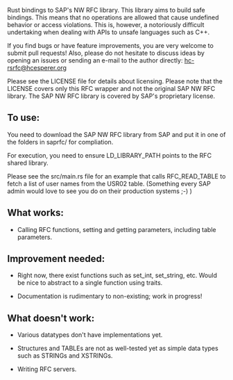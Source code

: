 Rust bindings to SAP's NW RFC library. This library aims to build safe
bindings. This means that no operations are allowed that cause
undefined behavior or access violations. This is, however, a
notoriously difficult undertaking when dealing with APIs to unsafe
languages such as C++.

If you find bugs or have feature improvements, you are very welcome to
submit pull requests! Also, please do not hesitate to discuss ideas by
opening an issues or sending an e-mail to the author directly:
<hc-rsrfc@hcesperer.org>

Please see the LICENSE file for details about licensing. Please note
that the LICENSE covers only this RFC wrapper and not the original SAP
NW RFC library. The SAP NW RFC library is covered by SAP's proprietary
license.

## To use:

You need to download the SAP NW RFC library from SAP and put it in one of the
folders in saprfc/ for compliation.

For execution, you need to ensure LD_LIBRARY_PATH points to the RFC shared
library.

Please see the src/main.rs file for an example that calls
RFC_READ_TABLE to fetch a list of user names from the USR02 table.
(Something every SAP admin would love to see you do on their
production systems ;-) )

## What works:

* Calling RFC functions, setting and getting parameters, including
  table parameters.

## Improvement needed:

* Right now, there exist functions such as set_int, set_string, etc.
  Would be nice to abstract to a single function using traits.

* Documentation is rudimentary to non-existing; work in progress!

## What doesn't work:

* Various datatypes don't have implementations yet.

* Structures and TABLEs are not as well-tested yet as simple data
  types such as STRINGs and XSTRINGs.

* Writing RFC servers.

